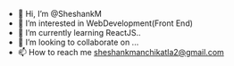 - 👋 Hi, I’m @SheshankM
- 👀 I’m interested in WebDevelopment(Front End)
- 🌱 I’m currently learning ReactJS..
- 💞️ I’m looking to collaborate on ...
- 📫 How to reach me sheshankmanchikatla2@gmail.com

<!---
SheshankM/SheshankM is a ✨ special ✨ repository because its `README.md` (this file) appears on your GitHub profile.
You can click the Preview link to take a look at your changes.
--->
